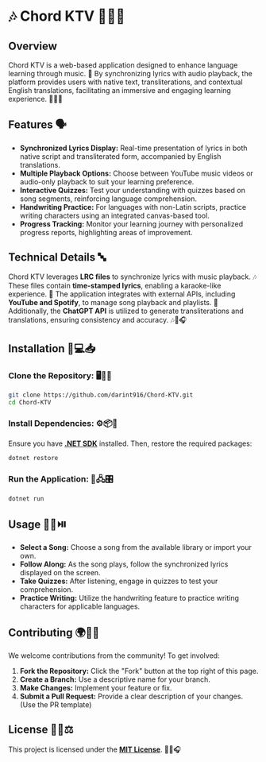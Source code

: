 # 🎶 Chord KTV 🎼🎤🎵

## Overview 
Chord KTV is a web-based application designed to enhance language learning through music. 🎵 By synchronizing lyrics with audio playback, the platform provides users with native text, transliterations, and contextual English translations, facilitating an immersive and engaging learning experience. 🎼🎤🎶

## Features 🗣️
- **Synchronized Lyrics Display:** Real-time presentation of lyrics in both native script and transliterated form, accompanied by English translations.
- **Multiple Playback Options:** Choose between YouTube music videos or audio-only playback to suit your learning preference.
- **Interactive Quizzes:** Test your understanding with quizzes based on song segments, reinforcing language comprehension.
- **Handwriting Practice:** For languages with non-Latin scripts, practice writing characters using an integrated canvas-based tool.
- **Progress Tracking:** Monitor your learning journey with personalized progress reports, highlighting areas of improvement.

## Technical Details 🔤 
Chord KTV leverages **LRC files** to synchronize lyrics with music playback. 🎶 These files contain **time-stamped lyrics**, enabling a karaoke-like experience. 🎤 The application integrates with external APIs, including **YouTube and Spotify**, to manage song playback and playlists. 🎵 Additionally, the **ChatGPT API** is utilized to generate transliterations and translations, ensuring consistency and accuracy. 🎶🎼🎧

## Installation 🎵💻📥
### Clone the Repository: 🖥️📂🔽
```bash
git clone https://github.com/darint916/Chord-KTV.git
cd Chord-KTV
```

### Install Dependencies: ⚙️📦🔧
Ensure you have [**.NET SDK**](https://dotnet.microsoft.com/download) installed. Then, restore the required packages:
```bash
dotnet restore
```

### Run the Application: 🚀🖧🎛️
```bash
dotnet run
```

## Usage 🎷🎹⏯️
- **Select a Song:** Choose a song from the available library or import your own.
- **Follow Along:** As the song plays, follow the synchronized lyrics displayed on the screen.
- **Take Quizzes:** After listening, engage in quizzes to test your comprehension.
- **Practice Writing:** Utilize the handwriting feature to practice writing characters for applicable languages.

## Contributing 🌍🤝🎼
We welcome contributions from the community! To get involved:

1. **Fork the Repository:** Click the "Fork" button at the top right of this page.
2. **Create a Branch:** Use a descriptive name for your branch.
3. **Make Changes:** Implement your feature or fix.
4. **Submit a Pull Request:** Provide a clear description of your changes. (Use the PR template)

## License 📜📝⚖️
This project is licensed under the [**MIT License**](LICENSE). 🎼🎵🎧
